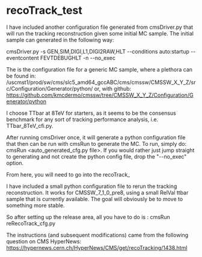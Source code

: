 recoTrack_test
==============

I have included another configuration file generated from cmsDriver.py that will run the tracking reconstruction given some initial MC sample.  The initial sample can generated in the following way:

cmsDriver.py <Sample cfi.py file> -s GEN,SIM,DIGI,L1,DIGI2RAW,HLT --conditions auto:startup --eventcontent FEVTDEBUGHLT  -n <number of events> --no_exec

The <Sample cfi.py file> is the configuration file for a generic MC sample, where a plethora can be found in:  /uscmst1/prod/sw/cms/slc5_amd64_gccABC/cms/cmssw/CMSSW_X_Y_Z/src/Configuration/Generator/python/
or, with github:
https://github.com/kmcdermo/cmssw/tree/CMSSW_X_Y_Z/Configuration/Generator/python

I choose TTbar at 8TeV for starters, as it seems to be the consensus benchmark for any sort of tracking performance analysis, i.e. TTbar_8TeV_cfi.py. 

After running cmsDriver once, it will generate a python configuration file that then can be run with cmsRun to generate the MC.  To run, simply do: cmsRun <auto_generated_cfg.py file>.  If you would rather just jump straight to generating and not create the python config file, drop the "--no_exec" option. 

From here, you will need to go into the recoTrack_




I have included a small python configuration file to rerun the tracking reconstruction.  It works for CMSSW_7_1_0_pre8, using a small RelVal ttbar sample that is currently available.  The goal will obviously be to move to something more stable. 

So after setting up the release area, all you have to do is : cmsRun reRecoTrack_cfg.py


The instructions (and subsequent modifications) came from the following question on CMS HyperNews:
https://hypernews.cern.ch/HyperNews/CMS/get/recoTracking/1438.html

